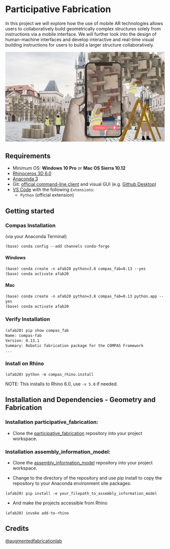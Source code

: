 
# Participative Fabrication


In this project we will explore how the use of mobile AR technologies allows users to collaboratively build geometrically complex structures solely from instructions via a mobile interface. We will further look into the design of human-machine interfaces and develop interactive and real-time visual building instructions for users to build a larger structure collaboratively. 

![Participative_Fabrication](/docs/images/participative_building.jpg)


## Requirements

* Minimum OS: **Windows 10 Pro** or **Mac OS Sierra 10.12**
* [Rhinoceros 3D 6.0](https://www.rhino3d.com/)
* [Anaconda 3](https://www.anaconda.com/products/individual)
* Git: [official command-line client](https://git-scm.com/) and visual GUI (e.g. [Github Desktop](https://desktop.github.com/))
* [VS Code](https://code.visualstudio.com/) with the following `Extensions`:
  * `Python` (official extension)



## Getting started

### Compas Installation 
(via your Anaconda Terminal)
    
    (base) conda config --add channels conda-forge

#### Windows
    (base) conda create -n afab20 python=3.8 compas_fab=0.13 --yes
    (base) conda activate afab20

#### Mac
    (base) conda create -n afab20 python=3.8 compas_fab=0.13 python.app --yes
    (base) conda activate afab20
    

### Verify Installation

    (afab20) pip show compas_fab
    Name: compas-fab
    Version: 0.13.1
    Summary: Robotic fabrication package for the COMPAS Framework
    ...

### Install on Rhino

    (afab20) python -m compas_rhino.install

NOTE: This installs to Rhino 6.0, use `-v 5.0` if needed.

## Installation and Dependencies - Geometry and Fabrication

### Installation participative_fabrication:

* Clone the [participative_fabrication](https://github.com/augmentedfabricationlab/participative_fabrication) repository into your project workspace.

### Installation assembly_information_model:

* Clone the [assembly_information_model](https://github.com/augmentedfabricationlab/assembly_information_model) repository into your project workspace.

* Change to the directory of the repository and use pip install to copy the repository to your Anaconda environment site packages: 

`(afab20) pip install -e your_filepath_to_assembly_information_model`    

* And make the projects accessible from Rhino 

`(afab20) invoke add-to-rhino`


Credits
-------------

[@augmentedfabricationlab](https://github.com/augmentedfabricationlab)
